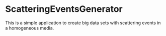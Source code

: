 # ScatteringEventsGenerator
This is a simple application to create big data sets with scattering events in a homogeneous media.
